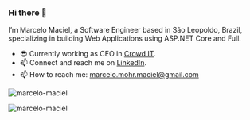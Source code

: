 ### Hi there 👋

I’m Marcelo Maciel, a Software Engineer based in São Leopoldo, Brazil, specializing in building Web Applications using ASP.NET Core and Full.

- 😎 Currently working as CEO in [Crowd IT](https://crowdit.com.br/).
- 📫 Connect and reach me on [LinkedIn](https://www.linkedin.com/in/marcelomohrmaciel).
- 📫 How to reach me: marcelo.mohr.maciel@gmail.com
 
<p align="left"> <img src="https://komarev.com/ghpvc/?username=marcelo-maciel" alt="marcelo-maciel" /> </p>

<p align="left">  
  <img src="https://github-readme-stats.vercel.app/api?username=marcelo-maciel&show_icons=false" alt="marcelo-maciel" />
 </p>
